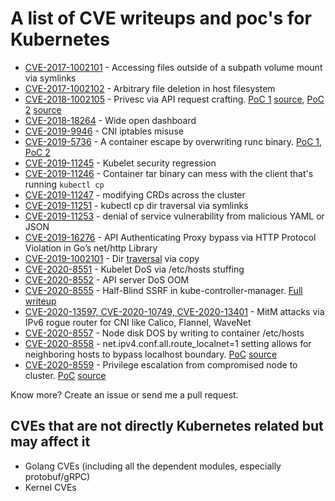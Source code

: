 # A list of CVE writeups and poc's for Kubernetes

* [CVE-2017-1002101](https://kubernetes.io/blog/2018/04/04/fixing-subpath-volume-vulnerability/) - Accessing files outside of a subpath volume mount via symlinks
* [CVE-2017-1002102](https://github.com/kubernetes/kubernetes/issues/60814) - Arbitrary file deletion in host filesystem
* [CVE-2018-1002105](https://discuss.kubernetes.io/t/kubernetes-security-announcement-v1-10-11-v1-11-5-v1-12-3-released-to-address-cve-2018-1002105/3700) - Privesc via API request crafting. [PoC 1](https://github.com/alexivkin/kubepwn/tree/master/CVEs/CVE-2018-1002105-1)  [source](https://github.com/gravitational/cve-2018-1002105), [PoC 2](https://github.com/alexivkin/kubepwn/tree/master/CVEs/CVE-2018-1002105-2) [source](https://github.com/evict/poc_CVE-2018-1002105)
* [CVE-2018-18264](https://discuss.kubernetes.io/t/security-release-of-dashboard-v1-10-1-cve-2018-18264/4069) - Wide open dashboard
* [CVE-2019-9946](https://discuss.kubernetes.io/t/announce-security-release-of-kubernetes-affecting-certain-network-configurations-with-cni-releases-1-11-9-1-12-7-1-13-5-and-1-14-0-cve-2019-9946/5713) - CNI iptables misuse
* [CVE-2019-5736](https://aws.amazon.com/blogs/compute/anatomy-of-cve-2019-5736-a-runc-container-escape/) - A container escape by overwriting runc binary. [PoC 1](https://github.com/alexivkin/kubepwn/tree/master/CVEs/CVE-2019-5736-1), [PoC 2](https://github.com/alexivkin/kubepwn/tree/master/CVEs/CVE-2019-5736-2)
* [CVE-2019-11245](https://discuss.kubernetes.io/t/security-regression-in-kubernetes-kubelet-v1-13-6-and-v1-14-2-only-cve-2019-11245/6584) - Kubelet security regression
* [CVE-2019-11246](https://cve.mitre.org/cgi-bin/cvename.cgi?name=CVE-2019-11246) - Container tar binary can mess with the client that's running `kubectl cp`
* [CVE-2019-11247](https://www.stackrox.com/post/2019/08/how-to-remediate-kubernetes-security-vulnerability-cve-2019-11247/) - modifying CRDs across the cluster
* [CVE-2019-11251](https://discuss.kubernetes.io/t/announce-security-release-of-kubectl-versions-v1-16-0-1-15-4-1-14-7-and-1-13-11-cve-2019-11251/7993) - kubectl cp dir traversal via symlinks
* [CVE-2019-11253](https://discuss.kubernetes.io/t/announce-cve-2019-11253-denial-of-service-vulnerability-from-malicious-yaml-or-json-payloads/8349) - denial of service vulnerability from malicious YAML or JSON
* [CVE-2019-16276](https://groups.google.com/forum/?utm_medium=email&utm_source=footer#!topic/kubernetes-security-announce/PtsUCqFi4h4) - API Authenticating Proxy bypass via HTTP Protocol Violation in Go’s net/http Library
* [CVE-2019-1002101](https://discuss.kubernetes.io/t/announce-security-release-of-kubernetes-kubectl-potential-directory-traversal-releases-1-11-9-1-12-7-1-13-5-and-1-14-0-cve-2019-1002101/5712) - Dir [traversal](https://www.twistlock.com/labs-blog/disclosing-directory-traversal-vulnerability-kubernetes-copy-cve-2019-1002101/) via copy
* [CVE-2020-8551](https://github.com/kubernetes/kubernetes/issues/89377) - Kubelet DoS via /etc/hosts stuffing
* [CVE-2020-8552](https://github.com/kubernetes/kubernetes/issues/89378) - API server DoS OOM
* [CVE-2020-8555](https://github.com/kubernetes/kubernetes/issues/91542) - Half-Blind SSRF in kube-controller-manager. [Full writeup](https://medium.com/@BreizhZeroDayHunters/when-its-not-only-about-a-kubernetes-cve-8f6b448eafa8)
* [CVE-2020-13597, CVE-2020-10749, CVE-2020-13401](https://github.com/kubernetes/kubernetes/issues/91507) - MitM attacks via IPv6 rogue router for CNI like Calico, Flannel, WaveNet
* [CVE-2020-8557](https://issues.k8s.io/93032) - Node disk DOS by writing to container /etc/hosts
* [CVE-2020-8558](https://issues.k8s.io/90259) - net.ipv4.conf.all.route_localnet=1 setting allows for neighboring hosts to bypass localhost boundary. [PoC](https://github.com/alexivkin/kubepwn/tree/master/CVEs/CVE-2020-8558) [source](https://github.com/tabbysable/POC-2020-8558)
* [CVE-2020-8559](https://issues.k8s.io/92914) - Privilege escalation from compromised node to cluster.  [PoC](https://github.com/alexivkin/kubepwn/tree/master/CVEs/CVE-2020-8559) [source](https://github.com/tdwyer/CVE-2020-8559)

Know more? Create an issue or send me a pull request.

## CVEs that are not directly Kubernetes related but may affect it

* Golang CVEs (including all the dependent modules, especially protobuf/gRPC)
* Kernel CVEs
